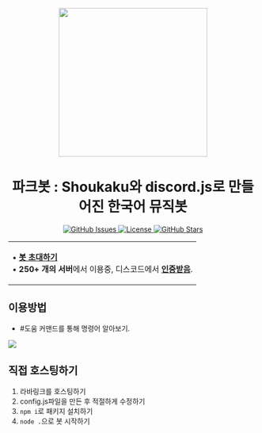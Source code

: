 <p align="center"><img src="https://cuteyoru.cdn3.cafe24.com/dd9fac738915b06cfeca7e753bf2fab8.png" width="300"/></p>

<h1 align="center">파크봇 : Shoukaku와 discord.js로 만들어진 한국어 뮤직봇</h1>

<p align='center'>
<a href="https://github.com/callistoteam/parkbot/issues">
    <img src="https://img.shields.io/github/issues/callistoteam/parkbot?color=blueviolet&label=Issues&logo=github" alt="GitHub Issues" >
</a>
<a href="https://github.com/github.com/callistoteam/parkbot/blob/master/LICENSE">
    <img src="https://img.shields.io/github/license/callistoteam/parkbot?color=blue&label=License&style=flat-square" alt="License" >
</a>
<a href="https://github.com/callistoteam/parkbot/stargazers">
    <img src="https://img.shields.io/github/stars/callistoteam/parkbot?color=red&logo=github&style=flat-square" alt="GitHub Stars" >
</a>
</p>

<table>
<tr>
<td>

• <b>[봇 초대하기](https://parkbot.ml)</b><br>
• <b>250+ 개의 서버</b>에서 이용중, 디스코드에서 <b>[인증받음](https://support.discord.com/hc/en-us/articles/360040720412-Bot-Verification-and-Data-Whitelisting)</b>.

</td>
</tr>
</table>

## 이용방법
* #도움 커맨드를 통해 명령어 알아보기.
<img src="https://cuteyoru.cdn3.cafe24.com/help.jpg" />

## 직접 호스팅하기
1. 라바링크를 호스팅하기
2. config.js파일을 만든 후 적절하게 수정하기
3. `npm i`로 패키지 설치하기
4. `node .`으로 봇 시작하기
